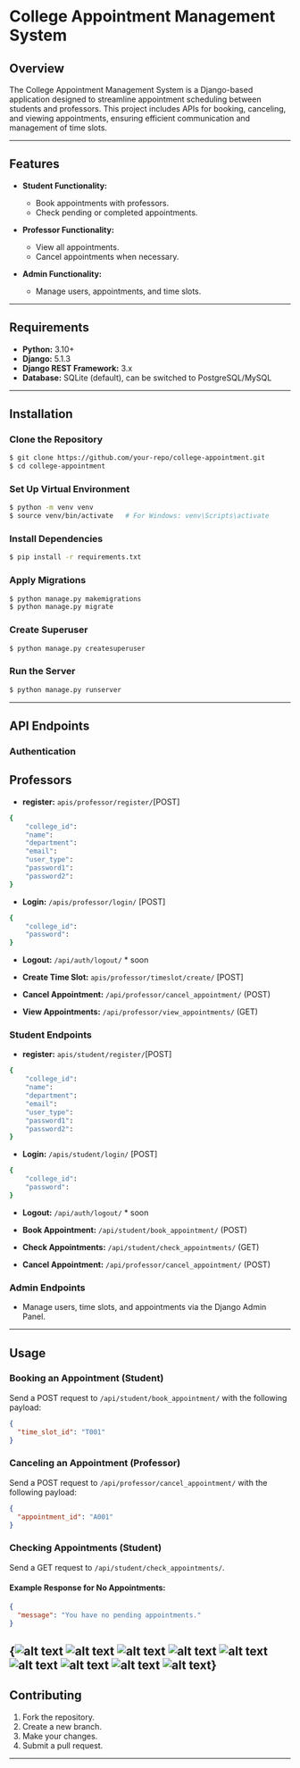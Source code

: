 # College Appointment Management System

## Overview
The College Appointment Management System is a Django-based application designed to streamline appointment scheduling between students and professors. This project includes APIs for booking, canceling, and viewing appointments, ensuring efficient communication and management of time slots.

---

## Features

- **Student Functionality:**
  - Book appointments with professors.
  - Check pending or completed appointments.

- **Professor Functionality:**
  - View all appointments.
  - Cancel appointments when necessary.

- **Admin Functionality:**
  - Manage users, appointments, and time slots.

---

## Requirements

- **Python:** 3.10+
- **Django:** 5.1.3
- **Django REST Framework:** 3.x
- **Database:** SQLite (default), can be switched to PostgreSQL/MySQL

---

## Installation

### Clone the Repository
```bash
$ git clone https://github.com/your-repo/college-appointment.git
$ cd college-appointment
```

### Set Up Virtual Environment
```bash
$ python -m venv venv
$ source venv/bin/activate   # For Windows: venv\Scripts\activate
```

### Install Dependencies
```bash
$ pip install -r requirements.txt
```

### Apply Migrations
```bash
$ python manage.py makemigrations
$ python manage.py migrate
```

### Create Superuser
```bash
$ python manage.py createsuperuser
```

### Run the Server
```bash
$ python manage.py runserver
```

---

## API Endpoints

### **Authentication**
##  Professors 
- **register:** `apis/professor/register/`[POST]
```bash
{
    "college_id":
    "name": 
    "department": 
    "email": 
    "user_type": 
    "password1": 
    "password2": 
}
``` 

- **Login:** `/apis/professor/login/` [POST]
``` bash
{
    "college_id": 
    "password": 
}
```
- **Logout:** `/api/auth/logout/`   * soon

- **Create Time Slot:** `apis/professor/timeslot/create/` [POST]
- **Cancel Appointment:** `/api/professor/cancel_appointment/` (POST)
- **View Appointments:** `/api/professor/view_appointments/` (GET)

### **Student Endpoints**

- **register:** `apis/student/register/`[POST]
```bash
{
    "college_id":
    "name": 
    "department": 
    "email": 
    "user_type": 
    "password1": 
    "password2": 
}
``` 

- **Login:** `/apis/student/login/` [POST]
``` bash
{
    "college_id": 
    "password": 
}
```
- **Logout:** `/api/auth/logout/`   * soon

- **Book Appointment:** `/api/student/book_appointment/` (POST)
- **Check Appointments:** `/api/student/check_appointments/` (GET)
- **Cancel Appointment:** `/api/professor/cancel_appointment/` (POST)

### **Admin Endpoints**
- Manage users, time slots, and appointments via the Django Admin Panel.

---


## Usage

### Booking an Appointment (Student)
Send a POST request to `/api/student/book_appointment/` with the following payload:
```json
{
  "time_slot_id": "T001"
}
```

### Canceling an Appointment (Professor)
Send a POST request to `/api/professor/cancel_appointment/` with the following payload:
```json
{
  "appointment_id": "A001"
}
```

### Checking Appointments (Student)
Send a GET request to `/api/student/check_appointments/`.

#### Example Response for No Appointments:
```json
{
  "message": "You have no pending appointments."
}

```
{![alt text](<Screenshot 2025-01-04 105736.png>) ![alt text](<Screenshot 2025-01-04 105714.png>) ![alt text](<Screenshot 2025-01-04 105637.png>) ![alt text](<Screenshot 2025-01-04 105623.png>) ![alt text](<Screenshot 2025-01-04 105607.png>) ![alt text](<Screenshot 2025-01-04 105326.png>) ![alt text](<Screenshot 2025-01-04 105304.png>) ![alt text](<Screenshot 2025-01-04 105245.png>) ![alt text](<Screenshot 2025-01-04 105103.png>)}
---

## Contributing

1. Fork the repository.
2. Create a new branch.
3. Make your changes.
4. Submit a pull request.

---

 
